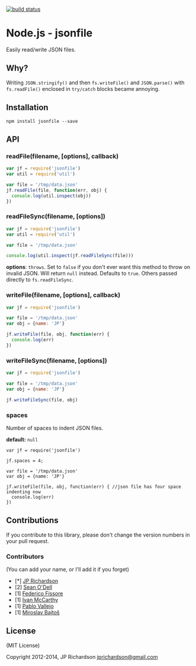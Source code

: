 [![build status](https://secure.travis-ci.org/jprichardson/node-jsonfile.png)](http://travis-ci.org/jprichardson/node-jsonfile)

Node.js - jsonfile
================

Easily read/write JSON files.


Why?
----

Writing `JSON.stringify()` and then `fs.writeFile()` and `JSON.parse()` with `fs.readFile()` enclosed in `try/catch` blocks became annoying.



Installation
------------

    npm install jsonfile --save



API
---

### readFile(filename, [options], callback)

```javascript
var jf = require('jsonfile')
var util = require('util')

var file = '/tmp/data.json'
jf.readFile(file, function(err, obj) {
  console.log(util.inspect(obj))
})
```


### readFileSync(filename, [options])

```javascript
var jf = require('jsonfile')
var util = require('util')

var file = '/tmp/data.json'

console.log(util.inspect(jf.readFileSync(file)))
```

**options**: `throws`. Set to `false` if you don't ever want this method to throw on invalid JSON. Will return `null` instead. Defaults to `true`. Others passed directly to `fs.readFileSync`.


### writeFile(filename, [options], callback)

```javascript
var jf = require('jsonfile')

var file = '/tmp/data.json'
var obj = {name: 'JP'}

jf.writeFile(file, obj, function(err) {
  console.log(err)
})
```

### writeFileSync(filename, [options])

```javascript
var jf = require('jsonfile')

var file = '/tmp/data.json'
var obj = {name: 'JP'}

jf.writeFileSync(file, obj)
```


### spaces

Number of spaces to indent JSON files.

**default:** `null`

```
var jf = require('jsonfile')

jf.spaces = 4;

var file = '/tmp/data.json'
var obj = {name: 'JP'}

jf.writeFile(file, obj, function(err) { //json file has four space indenting now
  console.log(err)
})
```


Contributions
-------------

If you contribute to this library, please don't change the version numbers in your pull request.


### Contributors

(You can add your name, or I'll add it if you forget)

- [*] [JP Richardson](https://github.com/jprichardson)
- [2] [Sean O'Dell](https://github.com/seanodell)
- [1] [Federico Fissore](https://github.com/ffissore)
- [1] [Ivan McCarthy](https://github.com/imcrthy)
- [1] [Pablo Vallejo](https://github.com/PabloVallejo)
- [1] [Miroslav Bajtoš](https://github.com/bajtos)


License
-------

(MIT License)

Copyright 2012-2014, JP Richardson  <jprichardson@gmail.com>





